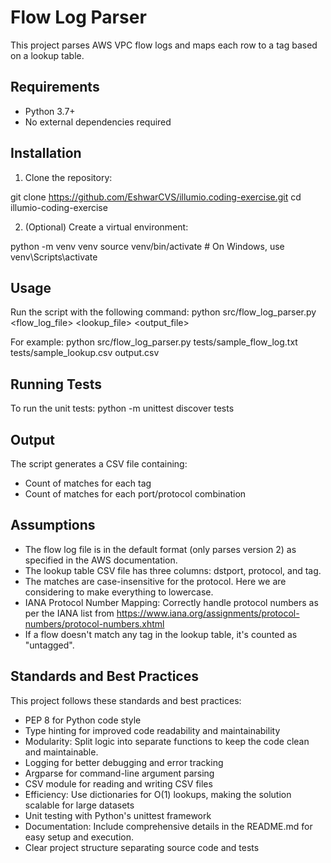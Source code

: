 # Flow Log Parser

This project parses AWS VPC flow logs and maps each row to a tag based on a lookup table.

## Requirements

- Python 3.7+
- No external dependencies required

## Installation

1. Clone the repository:

git clone https://github.com/EshwarCVS/illumio.coding-exercise.git
cd illumio-coding-exercise

2. (Optional) Create a virtual environment:

python -m venv venv
source venv/bin/activate # On Windows, use venv\Scripts\activate

## Usage

Run the script with the following command:
python src/flow_log_parser.py <flow_log_file> <lookup_file> <output_file>

For example:
python src/flow_log_parser.py tests/sample_flow_log.txt tests/sample_lookup.csv output.csv

## Running Tests

To run the unit tests:
python -m unittest discover tests

## Output

The script generates a CSV file containing:
- Count of matches for each tag
- Count of matches for each port/protocol combination

## Assumptions

- The flow log file is in the default format (only parses version 2) as specified in the AWS documentation.
- The lookup table CSV file has three columns: dstport, protocol, and tag.
- The matches are case-insensitive for the protocol. Here we are considering to make everything to lowercase.
- IANA Protocol Number Mapping: Correctly handle protocol numbers as per the IANA list from https://www.iana.org/assignments/protocol-numbers/protocol-numbers.xhtml
- If a flow doesn't match any tag in the lookup table, it's counted as "untagged".

## Standards and Best Practices

This project follows these standards and best practices:
- PEP 8 for Python code style
- Type hinting for improved code readability and maintainability
- Modularity: Split logic into separate functions to keep the code clean and maintainable.
- Logging for better debugging and error tracking
- Argparse for command-line argument parsing
- CSV module for reading and writing CSV files
- Efficiency: Use dictionaries for O(1) lookups, making the solution scalable for large datasets
- Unit testing with Python's unittest framework
- Documentation: Include comprehensive details in the README.md for easy setup and execution.
- Clear project structure separating source code and tests